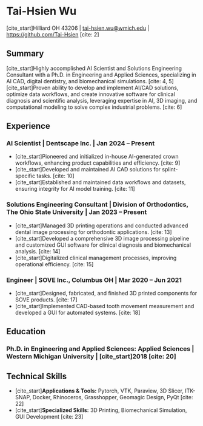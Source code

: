 # Tai-Hsien Wu

[cite_start]Hilliard OH 43206 | tai-hsien.wu@wmich.edu | https://github.com/Tai-Hsien [cite: 2]

## Summary

[cite_start]Highly accomplished AI Scientist and Solutions Engineering Consultant with a Ph.D. in Engineering and Applied Sciences, specializing in AI CAD, digital dentistry, and biomechanical simulations. [cite: 4, 5] [cite_start]Proven ability to develop and implement AI/CAD solutions, optimize data workflows, and create innovative software for clinical diagnosis and scientific analysis, leveraging expertise in AI, 3D imaging, and computational modeling to solve complex industrial problems. [cite: 6]

## Experience

### AI Scientist | Dentscape Inc. | Jan 2024 – Present

* [cite_start]Pioneered and initialized in-house AI-generated crown workflows, enhancing product capabilities and efficiency. [cite: 9]
* [cite_start]Developed and maintained AI CAD solutions for splint-specific tasks. [cite: 10]
* [cite_start]Established and maintained data workflows and datasets, ensuring integrity for AI model training. [cite: 11]

### Solutions Engineering Consultant | Division of Orthodontics, The Ohio State University | Jan 2023 – Present

* [cite_start]Managed 3D printing operations and conducted advanced dental image processing for orthodontic applications. [cite: 13]
* [cite_start]Developed a comprehensive 3D image processing pipeline and customized GUI software for clinical diagnosis and biomechanical analysis. [cite: 14]
* [cite_start]Digitalized clinical management processes, improving operational efficiency. [cite: 15]

### Engineer | SOVE Inc., Columbus OH | Mar 2020 – Jun 2021

* [cite_start]Designed, fabricated, and finished 3D printed components for SOVE products. [cite: 17]
* [cite_start]Implemented CAD-based tooth movement measurement and developed a GUI for automated systems. [cite: 18]

## Education

### Ph.D. in Engineering and Applied Sciences: Applied Sciences | Western Michigan University | [cite_start]2018 [cite: 20]

## Technical Skills

* [cite_start]**Applications & Tools:** Pytorch, VTK, Paraview, 3D Slicer, ITK-SNAP, Docker, Rhinoceros, Grasshopper, Geomagic Design, PyQt [cite: 22]
* [cite_start]**Specialized Skills:** 3D Printing, Biomechanical Simulation, GUI Development [cite: 23]
